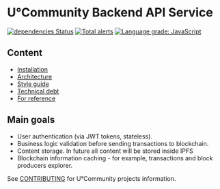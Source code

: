 # U°Community Backend API Service

[![dependencies Status](https://david-dm.org/UOSnetwork/ucom.backend/status.svg)](https://david-dm.org/UOSnetwork/ucom.backend) 
[![Total alerts](https://img.shields.io/lgtm/alerts/g/UOSnetwork/ucom.backend.svg?logo=lgtm&logoWidth=18)](https://lgtm.com/projects/g/UOSnetwork/ucom.backend/alerts/) [![Language grade: JavaScript](https://img.shields.io/lgtm/grade/javascript/g/UOSnetwork/ucom.backend.svg?logo=lgtm&logoWidth=18)](https://lgtm.com/projects/g/UOSnetwork/ucom.backend/context:javascript)
## Content
* [Installation](documentation/INSTALLATION.md)
* [Architecture](documentation/ARCHITECTURE.md)
* [Style guide](documentation/STYLE_GUIDE.md)
* [Technical debt](documentation/TECHNICAL_DEBT.md)
* [For reference](documentation/FOR_REFERENCE.md)

## Main goals

* User authentication (via JWT tokens, stateless).
* Business logic validation before sending transactions to blockchain.
* Content storage. In future all content will be stored inside IPFS
* Blockchain information caching - for example, transactions and block producers explorer.


See [CONTRIBUTING](../../../uos.docs/blob/master/CONTRIBUTING.md) for U°Community projects information.
